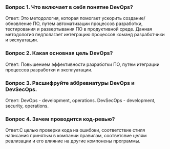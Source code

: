 ### Вопрос 1. Что включает в себя понятие DevOps?
Ответ: Это методология, которая помогает ускорить создание/обновление ПО, путем автоматизации процессов разработки, тестирования и развертывания ПО в продуктивной среде. Данная методология педполагает интеграцию процессов команд разработчики и экслуатации.

### Вопрос 2. Какая основная цель DevOps?
Ответ: Повышением эффективности разработки ПО, путем итеграции процессов разработки и эксплуатации.

### Вопрос 3. Расшифруйте аббревиатуры DevOps и DevSecOps.
Ответ:
DevOps - development, operations.
DevSecOps - development, security, operations.

### Вопрос 4. Зачем проводится код-ревью?
Ответ:С целью проверки кода на ошибоки, соответствие стиля написания принятым в компании правилам, соответсвие целям реализации и его влияние на другие компонены программы.
